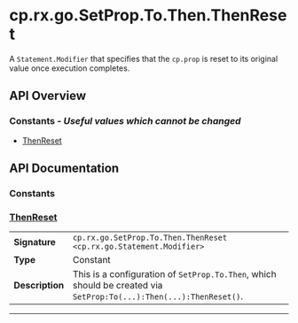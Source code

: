 # cp.rx.go.SetProp.To.Then.ThenReset

A `Statement.Modifier` that specifies that the `cp.prop` is reset to its original value once execution completes.

## API Overview
### **Constants** - _Useful values which cannot be changed_
 * [ThenReset](#thenreset)


## API Documentation

### Constants


### [ThenReset](#thenreset)

|                                             |                                                                                     |
| --------------------------------------------|-------------------------------------------------------------------------------------|
| **Signature**                               | `cp.rx.go.SetProp.To.Then.ThenReset <cp.rx.go.Statement.Modifier>`                                                                    |
| **Type**                                    | Constant                                                                     |
| **Description**                             | This is a configuration of `SetProp.To.Then`, which should be created via `SetProp:To(...):Then(...):ThenReset()`.                                                                     |

---
